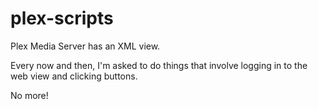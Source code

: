 plex-scripts
============

Plex Media Server has an XML view.

Every now and then, I'm asked to do things that involve logging in to
the web view and clicking buttons.

No more!
